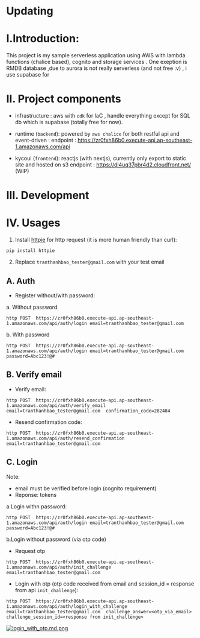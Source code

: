 # Updating

# I.Introduction:
This project is my sample serverless application using AWS with lambda functions (chalice based), cognito and storage services .
One exeption is RMDB database ,due to aurora is not really serverless (and not free :v) , i use supabase for 

# II. Project components

- infrastructure : aws with `cdk` for IaC , handle everything except for SQL db which is supabase (totally free for now).

- runtime (`backend`): powered by `aws chalice` for both restful api and event-driven :
  endpoint : https://zr0fxh86b0.execute-api.ap-southeast-1.amazonaws.com/api
- kycoui (`frontend`): reactjs (with nextjs), currently only export to static site and hosted on s3
  endpoint : https://dl4uq37pbr4d2.cloudfront.net/ (WIP)


# III. Development

# IV. Usages

1. Install [httpie](https://pypi.org/project/httpie/) for http request (it is more human friendly than curl):

`pip install httpie`

2. Replace `tranthanhbao_tester@gmail.com` with your test email
## A. Auth

- Register without/with password:

a. Without password

`http POST  https://zr0fxh86b0.execute-api.ap-southeast-1.amazonaws.com/api/auth/login email=tranthanhbao_tester@gmail.com `

b. With password

`http POST  https://zr0fxh86b0.execute-api.ap-southeast-1.amazonaws.com/api/auth/login email=tranthanhbao_tester@gmail.com password=Abc123!@#`



## B. Verify email

- Verify email:

`http POST  https://zr0fxh86b0.execute-api.ap-southeast-1.amazonaws.com/api/auth/verify_email email=tranthanhbao_tester@gmail.com  confirmation_code=282484`

- Resend confirmation code:

`http POST  https://zr0fxh86b0.execute-api.ap-southeast-1.amazonaws.com/api/auth/resend_confirmation email=tranthanhbao_tester@gmail.com `

## C. Login
Note:
- email must be verified before login (cognito requirement)
- Reponse: tokens

a.Login withn password:

`http POST  https://zr0fxh86b0.execute-api.ap-southeast-1.amazonaws.com/api/auth/login email=tranthanhbao_tester@gmail.com  password=Abc123!@#`

b.Login without password (via otp code)

- Request otp

`http POST  https://zr0fxh86b0.execute-api.ap-southeast-1.amazonaws.com/api/auth/init_challenge email=tranthanhbao_tester@gmail.com `


- Login with otp (otp code received from email and session_id = response from api `init_challenge`):

`http POST  https://zr0fxh86b0.execute-api.ap-southeast-1.amazonaws.com/api/auth/login_with_challenge email=tranthanhbao_tester@gmail.com  challenge_answer=<otp_via_email> challenge_session_id=<response from init_challenge>`


[![login_with_otp.md.png](https://img.upanh.tv/2023/08/01/login_with_otp.md.png)](https://upanh.tv/image/jXVrJF)
